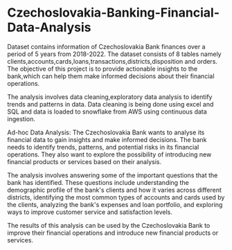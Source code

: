 # Czechoslovakia-Banking-Financial-Data-Analysis
Dataset contains information of Czechoslovakia Bank finances over a period of 5 years from 2018-2022.
The dataset consists of 8 tables namely clients,accounts,cards,loans,transactions,districts,disposition and orders.
The objective of this project is to provide actionable insights to the bank,which can help them make informed decisions about their financial operations.


The analysis involves data cleaning,exploratory data analysis to identify trends and patterns in data.
Data cleaning is being done using excel and SQL and data is loaded to snowflake from AWS using continuous data ingestion.

Ad-hoc Data Analysis: 
The Czechoslovakia Bank wants to analyse its financial data to gain insights and make informed
decisions. The bank needs to identify trends, patterns, and potential risks in its financial
operations. They also want to explore the possibility of introducing new financial products or
services based on their analysis.

The analysis involves answering some of the important questions that the bank has identified. These questions include understanding the demographic profile of the bank's clients and how it varies across different districts, identifying the most common types of accounts and cards used by the clients, analyzing the bank's expenses and loan portfolio, and exploring ways to improve customer service and satisfaction levels.

The results of this analysis can be used by the Czechoslovakia Bank to improve their financial operations and introduce new financial products or services.
